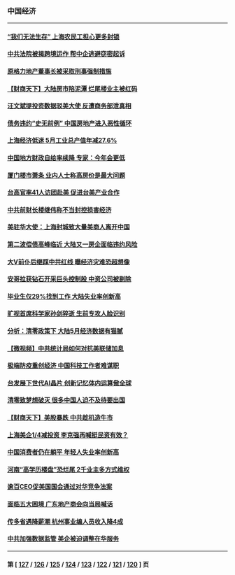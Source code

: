 ### 中国经济
---
#### [“我们无法生存” 上海农民工担心更多封锁](../../pages/ncid283/n13762021.md) 
#### [中共法院被揭跨境运作 帮中企逃避窃密起诉](../../pages/ncid283/n13761140.md) 
#### [原格力地产董事长被采取刑事强制措施](../../pages/ncid283/n13762065.md) 
#### [【财商天下】大陆房市陷泥潭 烂尾楼业主被红码](../../pages/ncid283/n13761890.md) 
#### [汪文斌提投资数据驳美大使 反遭商务部泄真相](../../pages/ncid283/n13761701.md) 
#### [债务违约“史无前例” 中国房地产进入恶性循环](../../pages/ncid283/n13761873.md) 
#### [上海经济低迷 5月工业总产值年减27.6%](../../pages/ncid283/n13761704.md) 
#### [中国地方财政自给率续降 专家：今年会更低](../../pages/ncid283/n13761613.md) 
#### [厦门楼市萧条 业内人士称高房价是最大问题](../../pages/ncid283/n13761438.md) 
#### [台高官率41人访团赴美 促进台美产业合作](../../pages/ncid283/n13761432.md) 
#### [中共前财长楼继伟称不当封控损害经济](../../pages/ncid283/n13761368.md) 
#### [美驻华大使：上海封城致大量美商人离开中国](../../pages/ncid283/n13761148.md) 
#### [第二波偿债高峰临近 大陆又一房企面临违约风险](../../pages/ncid283/n13761177.md) 
#### [大V前仆后继踩中共红线 曝经济灾难恐超想像](../../pages/ncid283/n13761107.md) 
#### [安哥拉获钻石开采巨头控制股 中资公司被剔除](../../pages/ncid283/n13761101.md) 
#### [毕业生仅29%找到工作 大陆失业率创新高](../../pages/ncid283/n13761096.md) 
#### [旷视首席科学家孙剑猝逝 生前专攻人脸识别](../../pages/ncid283/n13760859.md) 
#### [分析：清零政策下 大陆5月经济数据有猫腻](../../pages/ncid283/n13761057.md) 
#### [【微视频】中共统计局如何对抗美联储加息](../../pages/ncid283/n13761018.md) 
#### [极端防疫重创经济 中国科技工作者难谋职](../../pages/ncid283/n13760865.md) 
#### [台发展下世代AI晶片 创新记忆体内运算傲全球](../../pages/ncid283/n13760899.md) 
#### [清零致梦想破灭 很多中国人迫不及待要出国](../../pages/ncid283/n13760493.md) 
#### [【财商天下】美股暴跌 中共趁机造牛市](../../pages/ncid283/n13760341.md) 
#### [上海美企1/4减投资 李克强再喊挺民资有效？](../../pages/ncid283/n13759443.md) 
#### [中国消费者仍在躺平 年轻人失业率创新高](../../pages/ncid283/n13760313.md) 
#### [河南“高学历楼盘”恐烂尾 2千业主多方式维权](../../pages/ncid283/n13760221.md) 
#### [逾百CEO促美国国会通过对华竞争法案](../../pages/ncid283/n13760158.md) 
#### [面临五大困境 广东地产商会向当局喊话](../../pages/ncid283/n13760029.md) 
#### [传多省遇降薪潮 杭州事业编人员收入降4成](../../pages/ncid283/n13759986.md) 
#### [中共加强数据监管 美企被迫调整在华服务](../../pages/ncid283/n13759945.md) 

---
#### 第 [ [127](./127.md) / [126](./126.md) / [125](./125.md) / [124](./124.md) / [123](./123.md) / [122](./122.md) / [121](./121.md) / [120](./120.md) ] 页
